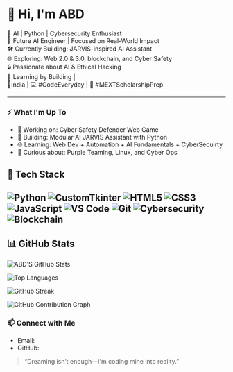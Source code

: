
# 👋 Hi, I'm ABD

🚀 AI | Python | Cybersecurity Enthusiast  
🧠 Future AI Engineer | Focused on Real-World Impact  
🛠️ Currently Building: JARVIS-inspired AI Assistant  
🌐 Exploring: Web 2.0 & 3.0, blockchain, and Cyber Safety  
🔒 Passionate about AI & Ethical Hacking  
🧪 Learning by Building |   
📍India | 💻 #CodeEveryday | 🧠 #MEXTScholarshipPrep  

---

### ⚡ What I'm Up To
- 🚧 Working on: Cyber Safety Defender Web Game
- 🤖 Building: Modular AI JARVIS Assistant with Python
- 🌐 Learning: Web Dev + Automation + AI Fundamentals + CyberSecuirty
- 🔐 Curious about: Purple Teaming, Linux, and Cyber Ops

## 🧰 Tech Stack

![Python](https://img.shields.io/badge/Python-3776AB?style=for-the-badge&logo=python&logoColor=white)
![CustomTkinter](https://img.shields.io/badge/CustomTkinter-4B8BBE?style=for-the-badge&logo=python&logoColor=white)
![HTML5](https://img.shields.io/badge/HTML5-E34F26?style=for-the-badge&logo=html5&logoColor=white)
![CSS3](https://img.shields.io/badge/CSS3-1572B6?style=for-the-badge&logo=css3&logoColor=white)
![JavaScript](https://img.shields.io/badge/JavaScript-F7DF1E?style=for-the-badge&logo=javascript&logoColor=black)
![VS Code](https://img.shields.io/badge/VS%20Code-007ACC?style=for-the-badge&logo=visual-studio-code&logoColor=white)
![Git](https://img.shields.io/badge/Git-F05032?style=for-the-badge&logo=git&logoColor=white)
![Cybersecurity](https://img.shields.io/badge/Cybersecurity-E95420?style=for-the-badge&logo=ubuntu&logoColor=white)
![Blockchain](https://img.shields.io/badge/Blockchain-121D33?style=for-the-badge&logo=bitcoin&logoColor=white)
---
## 📊 GitHub Stats

![ABD'S GitHub Stats](https://github-readme-stats.vercel.app/api?username=ABDxD9&show_icons=true&theme=radical&hide_border=true)

![Top Languages](https://github-readme-stats.vercel.app/api/top-langs/?username=ABDxD9&layout=compact&theme=radical&hide_border=true)

![GitHub Streak](https://streak-stats.demolab.com?user=ABDxD9&theme=radical&hide_border=true)

![GitHub Contribution Graph](https://github-readme-activity-graph.vercel.app/graph?username=ABDxD9&theme=dracula&hide_border=true)


### 📫 Connect with Me
- Email: 
- GitHub: 

> “Dreaming isn’t enough—I'm coding mine into reality.”

